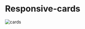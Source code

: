 # Responsive-cards
![cards](https://github.com/user-attachments/assets/873350a4-dd50-45ef-b9f9-35889cb956dc)
